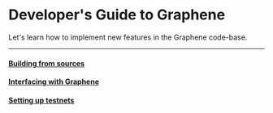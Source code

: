 # Developer's Guide to Graphene

Let's learn how to implement new features in the Graphene code-base.

---

#### [Building from sources](book/builds/README.md)
#### [Interfacing with Graphene](book/interfaces/README.md)
#### [Setting up testnets](book/testnets/README.md)